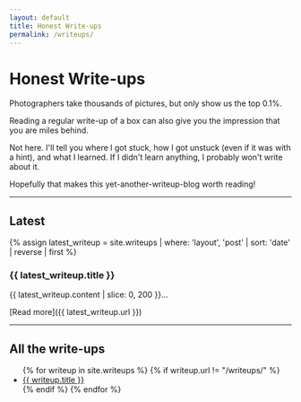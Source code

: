 ```yaml
---
layout: default
title: Honest Write-ups
permalink: /writeups/
---
```


# Honest Write-ups

Photographers take thousands of pictures, but only show us the top 0.1%.

Reading a regular write-up of a box can also give you the impression that you are miles behind.

Not here. I'll tell you where I got stuck, how I got unstuck (even if it was with a hint), and what I learned. If I didn't learn anything, I probably won't write about it.

Hopefully that makes this yet-another-writeup-blog worth reading!

---

## Latest

{% assign latest_writeup = site.writeups | where: 'layout', 'post' | sort: 'date' | reverse | first %}

### {{ latest_writeup.title }}
{{ latest_writeup.content | slice: 0, 200 }}...

[Read more]({{ latest_writeup.url }})

---

## All the write-ups

<ul>
  {% for writeup in site.writeups %}
    {% if writeup.url != "/writeups/" %}
      <li><a href="{{ writeup.url }}">{{ writeup.title }}</a></li>
    {% endif %}
  {% endfor %}
</ul>

